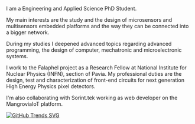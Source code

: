 
I am a Engineering and Applied Science PhD Student. 


My main interests are the study and the design of microsensors and multisensors embedded platforms and the way they can be connected into a bigger network.

During my studies I deepened advanced topics regarding advanced programming, the design of computer, mechatronic and microelectronic systems.

I work to the Falaphel project as a Research Fellow at National Institute for Nuclear Physics (INFN), section of Pavia. My professional duties are the design, test and characterization of front-end circuits for next generation High Energy Physics pixel detectors.

I'm also collaborating with Sorint.tek working as web developer on the MangroviaIoT platform.






[![GitHub Trends SVG](https://api.githubtrends.io/user/svg/avgupta456/langs)](https://githubtrends.io)

